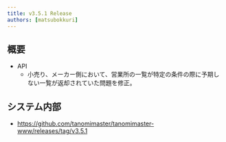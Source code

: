 ```yaml
---
title: v3.5.1 Release
authors: [matsubokkuri]
---
```


## 概要

- API
  - 小売り、メーカー側において、営業所の一覧が特定の条件の際に予期しない一覧が返却されていた問題を修正。

## システム内部

- https://github.com/tanomimaster/tanomimaster-www/releases/tag/v3.5.1

